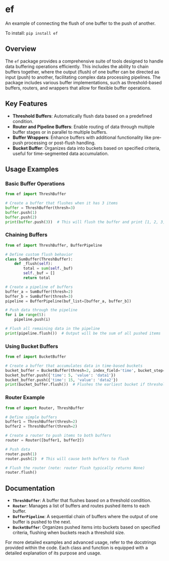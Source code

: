 # ef
An example of connecting the flush of one buffer to the push of another.

To install:	```pip install ef```

## Overview
The `ef` package provides a comprehensive suite of tools designed to handle data buffering operations efficiently. This includes the ability to chain buffers together, where the output (flush) of one buffer can be directed as input (push) to another, facilitating complex data processing pipelines. The package includes various buffer implementations, such as threshold-based buffers, routers, and wrappers that allow for flexible buffer operations.

## Key Features
- **Threshold Buffers**: Automatically flush data based on a predefined condition.
- **Router and Pipeline Buffers**: Enable routing of data through multiple buffer stages or in parallel to multiple buffers.
- **Buffer Wrappers**: Enhance buffers with additional functionality like pre-push processing or post-flush handling.
- **Bucket Buffer**: Organizes data into buckets based on specified criteria, useful for time-segmented data accumulation.

## Usage Examples

### Basic Buffer Operations
```python
from ef import ThreshBuffer

# Create a buffer that flushes when it has 3 items
buffer = ThreshBuffer(thresh=3)
buffer.push(1)
buffer.push(2)
print(buffer.push(3))  # This will flush the buffer and print [1, 2, 3]
```

### Chaining Buffers
```python
from ef import ThreshBuffer, BufferPipeline

# Define custom flush behavior
class SumBuffer(ThreshBuffer):
    def _flush(self):
        total = sum(self._buf)
        self._buf = []
        return total

# Create a pipeline of buffers
buffer_a = SumBuffer(thresh=2)
buffer_b = SumBuffer(thresh=3)
pipeline = BufferPipeline(buf_list=[buffer_a, buffer_b])

# Push data through the pipeline
for i in range(5):
    pipeline.push(i)

# Flush all remaining data in the pipeline
print(pipeline.flush())  # Output will be the sum of all pushed items
```

### Using Bucket Buffers
```python
from ef import BucketBuffer

# Create a buffer that accumulates data in time-based buckets
bucket_buffer = BucketBuffer(thresh=2, index_field='time', bucket_step=10)
bucket_buffer.push({'time': 5, 'value': 'data1'})
bucket_buffer.push({'time': 15, 'value': 'data2'})
print(bucket_buffer.flush())  # Flushes the earliest bucket if threshold is reached
```

### Router Example
```python
from ef import Router, ThreshBuffer

# Define simple buffers
buffer1 = ThreshBuffer(thresh=2)
buffer2 = ThreshBuffer(thresh=2)

# Create a router to push items to both buffers
router = Router([buffer1, buffer2])

# Push data
router.push(1)
router.push(2)  # This will cause both buffers to flush

# Flush the router (note: router flush typically returns None)
router.flush()
```

## Documentation
- **`ThreshBuffer`**: A buffer that flushes based on a threshold condition.
- **`Router`**: Manages a list of buffers and routes pushed items to each buffer.
- **`BufferPipeline`**: A sequential chain of buffers where the output of one buffer is pushed to the next.
- **`BucketBuffer`**: Organizes pushed items into buckets based on specified criteria, flushing when buckets reach a threshold size.

For more detailed examples and advanced usage, refer to the docstrings provided within the code. Each class and function is equipped with a detailed explanation of its purpose and usage.
